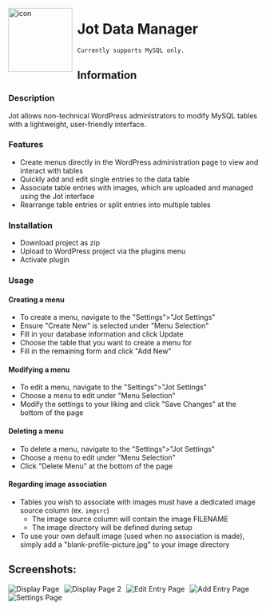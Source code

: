 
<img src="https://i.imgur.com/E3D0T2A.png"
     alt="icon"
     height="128"
     style="float: left; margin-right: 10px;" />
     
# Jot Data Manager

```diff
Currently supports MySQL only.
```
## Information

### Description
<p>Jot allows non-technical WordPress administrators to modify MySQL
tables with a lightweight, user-friendly interface.</p>

### Features
* Create menus directly in the WordPress administration page to view and interact with tables
* Quickly add and edit single entries to the data table
* Associate table entries with images, which are uploaded and managed using the Jot interface
* Rearrange table entries or split entries into multiple tables

### Installation
* Download project as zip
* Upload to WordPress project via the plugins menu
* Activate plugin

### Usage
#### Creating a menu
* To create a menu, navigate to the "Settings">"Jot Settings"
* Ensure "Create New" is selected under "Menu Selection"
* Fill in your database information and click Update
* Choose the table that you want to create a menu for
* Fill in the remaining form and click "Add New"

#### Modifying a menu
* To edit a menu, navigate to the "Settings">"Jot Settings"
* Choose a menu to edit under "Menu Selection"
* Modify the settings to your liking and click "Save Changes" at the bottom of the page

#### Deleting a menu
* To delete a menu, navigate to the "Settings">"Jot Settings"
* Choose a menu to edit under "Menu Selection"
* Click "Delete Menu" at the bottom of the page

#### Regarding image association
* Tables you wish to associate with images must have a dedicated image source column (ex. `imgsrc`)
     * The image source column will contain the image FILENAME
     * The image directory will be defined during setup
* To use your own default image (used when no association is made), 
       simply add a "blank-profile-picture.jpg" to your image directory

## Screenshots:
<img src="https://i.imgur.com/PiYq2sW.png"
     alt="Display Page"
     style="float: left; margin-right: 10px;" />

<img src="https://i.imgur.com/CLpzucS.png"
     alt="Display Page 2"
     style="float: left; margin-right: 10px;" />

<img src="https://i.imgur.com/mIuDTfL.png"
     alt="Edit Entry Page"
     style="float: left; margin-right: 10px;" />
     
<img src="https://i.imgur.com/nFTwktu.png"
     alt="Add Entry Page"
     style="float: left; margin-right: 10px;" />
     
<img src="https://i.imgur.com/75Z7ngI.png"
     alt="Settings Page"
     style="float: left; margin-right: 10px;" />
